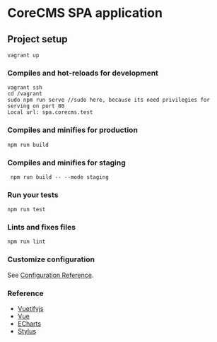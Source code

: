 
# CoreCMS SPA application



## Project setup
```
vagrant up
```

### Compiles and hot-reloads for development
```
vagrant ssh
cd /vagrant
sudo npm run serve //sudo here, because its need privilegies for serving on port 80
Local url: spa.corecms.test
```

### Compiles and minifies for production
```
npm run build
```
### Compiles and minifies for staging
```
 npm run build -- --mode staging
```
### Run your tests
```
npm run test
```

### Lints and fixes files
```
npm run lint
```

### Customize configuration
See [Configuration Reference](https://cli.vuejs.org/config/).


### Reference

* [Vuetifyjs](https://vuetifyjs.com/)
* [Vue](https://vuejs.org/index.html/)
* [ECharts](http://echarts.baidu.com/option.html)
* [Stylus](http://stylus-lang.com/)
